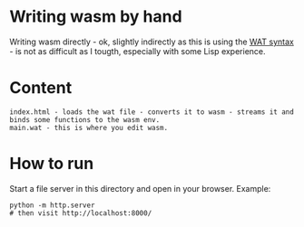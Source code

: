 # Writing wasm by hand

Writing wasm directly - ok, slightly indirectly as this is using 
the [WAT syntax](https://developer.mozilla.org/en-US/docs/WebAssembly/Understanding_the_text_format) - 
is not as difficult as I tougth, especially with some Lisp experience.

# Content

```
index.html - loads the wat file - converts it to wasm - streams it and binds some functions to the wasm env.
main.wat - this is where you edit wasm.
```

# How to run

Start a file server in this directory and open in your browser. Example:

```
python -m http.server
# then visit http://localhost:8000/
```
